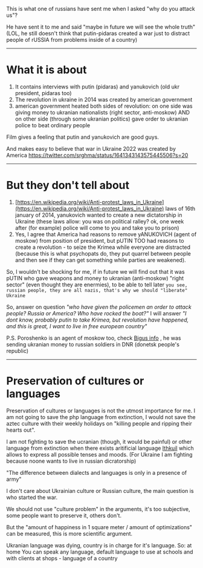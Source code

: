 This is what one of russians have sent me when I asked "why do you attack us"?

He have sent it to me and said "maybe in future we will see the whole truth" (LOL, he still doesn't think that putin-pidaras created a war just to distract people of rUSSIA from problems inside of a country)

----

# What it is about

1. It contains interviews with putin (pidaras) and yanukovich (old ukr president, pidaras too)
2. The revolution in ukraine in 2014 was created by american government
3. american government heated both sides of revolution: on one side was giving money to ukranian nationalists (right sector, anti-moskow) AND on other side (through some ukranian politics) gave order to ukranian police to beat ordinary people

Film gives a feeling that putin and yanukovich are good guys.

And makes easy to believe that war in Ukraine 2022 was created by America https://twitter.com/srghma/status/1641343143575445506?s=20

----

# But they don't tell about

1. [https://en.wikipedia.org/wiki/Anti-protest_laws_in_Ukraine](https://en.wikipedia.org/wiki/Anti-protest_laws_in_Ukraine) laws of 16th january of 2014, yanukovich wanted to create a new dictatorship in Ukraine (these laws allow: you was on political ralley? ok, one week after (for example) police will come to you and take you to prison)
2. Yes, I agree that America had reasons to remove yANUKOVICH (agent of moskow) from position of president, but pUTIN TOO had reasons to create a revolution - to seize the Krimea while everyone are distracted (because this is what psychopats do, they put quarrel between people and then see if they can get something while parties are weakened). 

So, I wouldn't be shocking for me, if in future we will find out that it was pUTIN who gave weapons and money to ukranian (anti-moskow) "right sector" (even thought they are enermies), to be able to tell later `you see, russian people, they are all nazis, that's why we should "liberate" Ukraine`

So, answer on question *"who have given the policemen an order to attack people? Russia or America? Who have rocked the boat?"* I will answer *"I dont know, probably putin to take Krimea, but revolution have happened, and this is great, I want to live in free european country"*


P.S. Poroshenko is an agent of moskow too, check [Bigus info](https://www.youtube.com/watch?v=VZJG_RKktBQ) , he was sending ukranian money to russian soldiers in DNR (donetsk people's republic)

----------

# Preservation of cultures or languages

Preservation of cultures or languages is not the utmost importance for me. I am not going to save the php language from extinction, I would not save the aztec culture with their weekly holidays on "killing people and ripping their hearts out".

I am not fighting to save the ucranian (though, it would be painful) or other language from extinction when there exists aritificial language [Ithkuil](https://en.m.wikipedia.org/wiki/Ithkuil) which allows to express all possible tenses and moods. (For Ukraine I am fighting because noone wants to live in russian dicratorship)

"The difference between dialects and languages is only in a presence of army"
  

I don't care about Ukrainian culture or Russian culture, the main question is who started the war.

We should not use "culture problem" in the arguments, it's too subjective, some people want to preserve it, others don't. 
  
But the "amount of happiness in 1 square meter / amount of optimizations" can be measured, this is more scientific argument.
  
Ukranian language was dying, country is in charge for it's language. So: at home You can speak any language, default language to use at schools and with clients at shops - language of a country
